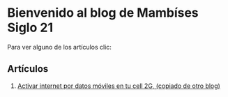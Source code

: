 # Bienvenido al blog de Mambíses Siglo 21

Para ver alguno de los artículos clic:

## Artículos

1. [Activar internet por datos móviles en tu cell 2G, (copiado de otro blog)](./activando-internet-2g.md)


